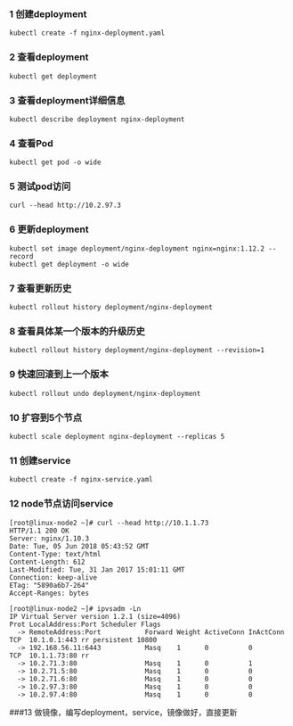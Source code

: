 ### 1 创建deployment
```
kubectl create -f nginx-deployment.yaml
```
### 2 查看deployment
```
kubectl get deployment
```
### 3 查看deployment详细信息
```
kubectl describe deployment nginx-deployment
```
### 4 查看Pod
```
kubectl get pod -o wide
```
### 5 测试pod访问
```
curl --head http://10.2.97.3
```
### 6 更新deployment
```
kubectl set image deployment/nginx-deployment nginx=nginx:1.12.2 --record
kubectl get deployment -o wide
```
### 7 查看更新历史
```
kubectl rollout history deployment/nginx-deployment
```
### 8 查看具体某一个版本的升级历史
```
kubectl rollout history deployment/nginx-deployment --revision=1
```
### 9 快速回滚到上一个版本
```
kubectl rollout undo deployment/nginx-deployment
```
### 10 扩容到5个节点
```
kubectl scale deployment nginx-deployment --replicas 5
```
### 11 创建service
```
kubectl create -f nginx-service.yaml
```
### 12 node节点访问service
```
[root@linux-node2 ~]# curl --head http://10.1.1.73
HTTP/1.1 200 OK
Server: nginx/1.10.3
Date: Tue, 05 Jun 2018 05:43:52 GMT
Content-Type: text/html
Content-Length: 612
Last-Modified: Tue, 31 Jan 2017 15:01:11 GMT
Connection: keep-alive
ETag: "5890a6b7-264"
Accept-Ranges: bytes

[root@linux-node2 ~]# ipvsadm -Ln
IP Virtual Server version 1.2.1 (size=4096)
Prot LocalAddress:Port Scheduler Flags
  -> RemoteAddress:Port           Forward Weight ActiveConn InActConn
TCP  10.1.0.1:443 rr persistent 10800
  -> 192.168.56.11:6443           Masq    1      0          0         
TCP  10.1.1.73:80 rr
  -> 10.2.71.3:80                 Masq    1      0          1         
  -> 10.2.71.5:80                 Masq    1      0          0         
  -> 10.2.71.6:80                 Masq    1      0          0         
  -> 10.2.97.3:80                 Masq    1      0          0         
  -> 10.2.97.4:80                 Masq    1      0          0    
```
###13 做镜像，编写deployment，service，镜像做好，直接更新
